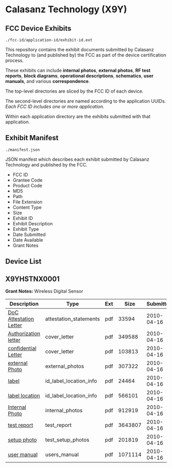 # Calasanz Technology (X9Y)
## FCC Device Exhibits

```
./fcc-id/application-id/exhibit-id.ext
```

This repository contains the exhibit documents submitted by Calasanz Technology to (and published by) the FCC as part of the device certification process.

These exhibits can include **internal photos**, **external photos**, **RF test reports**, **block diagrams**, **operational descriptions**, **schematics**, **user manuals**, and various **correspondence**.

The top-level directories are sliced by the FCC ID of each device.

The second-level directories are named according to the application UUIDs. *Each FCC ID includes one or more application.*

Within each application directory are the exhibits submitted with that application. 

## Exhibit Manifest

```
./manifest.json
```

JSON manifest which describes each exhibit submitted by Calasanz Technology and published by the FCC.

- FCC ID
- Grantee Code
- Product Code
- MD5
- Path
- File Extension
- Content Type
- Size
- Exhibit ID
- Exhibit Description
- Exhibit Type
- Date Submitted
- Date Available
- Grant Notes

## Device List
## X9YHSTNX0001
**Grant Notes:** Wireless Digital Sensor

| Description | Type | Ext | Size | Submitted | Available |
| ----------- | ---- | --- | ---- | --------- | --------- |
| [DoC Attestation Letter](X9YHSTNX0001/5692f69aad47816268bdcbb09a882085/1268164.pdf) | attestation_statements | pdf | 33594 | 2010-04-16 | 2010-04-16 |
| [Authorization letter](X9YHSTNX0001/5692f69aad47816268bdcbb09a882085/1268162.pdf) | cover_letter | pdf | 349588 | 2010-04-16 | 2010-04-16 |
| [confidential Letter](X9YHSTNX0001/5692f69aad47816268bdcbb09a882085/1268163.pdf) | cover_letter | pdf | 103813 | 2010-04-16 | 2010-04-16 |
| [external Photo](X9YHSTNX0001/5692f69aad47816268bdcbb09a882085/1268168.pdf) | external_photos | pdf | 307322 | 2010-04-16 | 2010-04-16 |
| [label](X9YHSTNX0001/5692f69aad47816268bdcbb09a882085/1268169.pdf) | id_label_location_info | pdf | 24464 | 2010-04-16 | 2010-04-16 |
| [label location](X9YHSTNX0001/5692f69aad47816268bdcbb09a882085/1268170.pdf) | id_label_location_info | pdf | 566101 | 2010-04-16 | 2010-04-16 |
| [Internal Photo](X9YHSTNX0001/5692f69aad47816268bdcbb09a882085/1268171.pdf) | internal_photos | pdf | 912919 | 2010-04-16 | 2010-04-16 |
| [test report](X9YHSTNX0001/5692f69aad47816268bdcbb09a882085/1268172.pdf) | test_report | pdf | 3643807 | 2010-04-16 | 2010-04-16 |
| [setup photo](X9YHSTNX0001/5692f69aad47816268bdcbb09a882085/1268173.pdf) | test_setup_photos | pdf | 201819 | 2010-04-16 | 2010-04-16 |
| [user manual](X9YHSTNX0001/5692f69aad47816268bdcbb09a882085/1268174.pdf) | users_manual | pdf | 1071114 | 2010-04-16 | 2010-04-16 |
